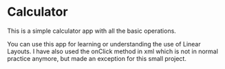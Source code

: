 # Calculator
This is a simple calculator app with all the basic operations.

You can use this app for learning or understanding the use of Linear Layouts.
I have also used the onClick method in xml which is not in normal practice anymore, but made an exception for this small project.
